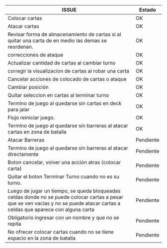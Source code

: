|ISSUE | Estado |
| -----|-------|
|Colocar cartas |OK|
|Atacar cartas |OK |
|Revisar forma de almacenamiento de cartas si al quitar una carta de en medio las demas se reordenan. | OK |
|correcciones de ataque  | OK |
|Actualizar cantidad de cartas al cambiar turno  | OK |
|corregir la visualizacion de cartas al robar una carta | OK |
|Cancelar acciones de colocado de cartas o ataque | OK |
|Cambiar posición  | OK |
|Quitar seleccion en cartas al terminar turno  | OK |
|Termino de juego al quedarse sin cartas en deck para jalar | OK |
|Flujo reiniciar juego. | OK |
|Termino de juego al quedarse sin barreras al atacar cartas en zona de batalla | OK |
|Atacar Barreras | Pendiente |
|Termino de juego al quedarse sin barreras al atacar directamente | Pendiente |
|Boton cancelar, volver una acción atras (colocar carta) | Pendiente |
|Quitar el boton Terminar Turno cuando no es su turno. | Pendiente |
|Luego de jugar un tiempo, se queda bloqueadas celdas donde no se puede colocar cartas a pesar que se ven vacias y no se puede atacar cartas a celdas que aparece con alguna carta | Pendiente |
|Obligatorio ingresar con un nombre y que no se repita | Pendiente |
| No ofrecer colocar cartas cuando no se tiene espacio en la zona de batalla | Pendiente |
